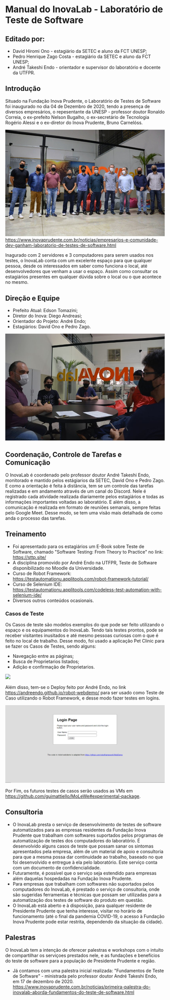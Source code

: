 # Manual do InovaLab - Laboratório de Teste de Software

## Editado por:
- David Hiromi Ono - estagiário da SETEC e aluno da FCT UNESP;
- Pedro Henrique Zago Costa - estagiário da SETEC e aluno da FCT UNESP;
- André Takeshi Endo - orientador e supervisor do laboratório e docente da UTFPR. 

## Introdução

Situado na Fundação Inova Prudente, o Laboratório de Testes de Software foi inaugurado no dia 04 de Dezembro de 2020, tendo a presença de 
diversos empresários, o repesentante da UNESP - professor doutor Ronaldo Correia, o ex-prefeito Nelson Bugalho, o ex-secretário de Tecnologia Rogério Alessi 
e o ex-diretor do Inova Prudente, Bruno Carnelóss.

![](./Imagens/1304.jpg)
https://www.inovaprudente.com.br/noticias/empresarios-e-comunidade-dev-ganham-laboratorio-de-testes-de-software.html

Inagurado com 2 servidores e 3 computadores para serem usados nos testes, o InovaLab conta com um excelente espaço para que qualquer pessoa, 
desde os interessados em saber como funciona o local, até desenvolvedores que venham a usar o espaço. Assim como consultar os estagiários presentes
em qualquer dúvida sobre o local ou o que acontece no mesmo. 

## Direção e Equipe

 - Prefeito Atual: Edson Tomazini;
 - Diretor do Inova: Diego Andreasi;
 - Orientador do Projeto: André Endo;
 - Estagiários: David Ono e Pedro Zago.

![](./Imagens/5133.jpg)

## Coordenação, Controle de Tarefas e Comunicação

O InovaLab é coordenado pelo professor doutor André Takeshi Endo, monitorado e mantido pelos estágiarios da SETEC, David Ono e Pedro Zago. 
E como a orientação é feita à distância, tem se um controle das tarefas realizadas e em andamento através de um canal do Discord. 
Nele é registrado cada atividade realizada diariamente pelos estagiários e todas as informações importantes voltadas ao laboratório. 
E além disso, a comunicação é realizada em formato de reuniões semanais, sempre feitas pelo Google Meet. Desse modo, se tem 
uma visão mais detalhada de como anda o processo das tarefas. 

## Treinamento

 - Foi apresentado para os estagiários um E-Book sobre Teste de Software, chamado "Software Testing: From Theory to Practice" no link: https://sttp.site/
 - A disciplina promovido por André Endo na UTFPR, Teste de Software disponibilizado no Moodle da Universidade.
 - Curso de Robot Framework: https://testautomationu.applitools.com/robot-framework-tutorial/
 - Curso de Selenium IDE: https://testautomationu.applitools.com/codeless-test-automation-with-selenium-ide/
 - Diversos outros conteúdos ocasionais.
 
 ### Casos de Teste

Os Casos de teste são modelos exemplos do que pode ser feito utilizando o espaço e os equipamentos do InovaLab. Tendo tais testes 
prontos, pode se receber visitantes inusitados e até mesmo pessoas curiosas com o que é feito no local de trabalho. 
Desse modo, foi usado a aplicação Pet Clinic para se fazer os Casos de Testes, sendo alguns:

 - Navegação entre as páginas;
 - Busca de Proprietarios listados; 
 - Adição e confirmação de Proprietarios. 
 
 ![](https://cloud.githubusercontent.com/assets/838318/19727082/2aee6d6c-9b8e-11e6-81fe-e889a5ddfded.png)

Além disso, tem-se o Deploy feito por André Endo, no link https://andreendo.github.io/robot-webdemo/ para ser usado como Teste de Caso
utilizando o Robot Framework, e desse modo fazer testes em logins.

![](./Imagens/login.png)

Por Fim, os futuros testes de casos serão usados as VMs em https://github.com/guimattiello/MoLeWe#experimental-package.

## Consultoria

- O InovaLab presta o serviço de desenvolvimento de testes de software automatizados para as empresas residentes da Fundação Inova Prudente que trabalham com softwares suportados pelos programas de automatização de testes dos computadores do laboratório. É desenvolvido alguns casos de teste que possam sanar os sintomas apresentados pela empresa, além de um material de apoio e consultoria para que a mesma possa dar continuidade ao trabalho, baseado no que foi desenvolvido e entregue à ela pelo laboratório. Este serviço conta com um documento de confidencialidade.
- Futuramente, é possível que o serviço seja estendido para empresas além daquelas hospedadas na Fundação Inova Prudente.
- Para empresas que trabalham com softwares não suportados pelos computadores do InovaLab, é prestado o serviço de consultoria, onde são sugeridas ferramentas e técnicas que possam ser utilizadas para a automatização dos testes de software do produto em questão.
- O InovaLab está aberto e à disposição, para qualquer residente de Presidente Prudente que tenha interesse, visitar no horário de funcionamento (até o final da pandemia COVID-19, o acesso à Fundação Inova Prudente pode estar restrita, dependendo da situação da cidade).

## Palestras

O InovaLab tem a intenção de oferecer palestras e workshops com o intuíto de compartilhar os serviçoes prestados nele, e as fundações e benefícios do teste de software para a população de Presidente Prudente e região.
- Já contamos com uma palestra inicial realizada: "Fundamentos de Teste de Software" - ministrada pelo professor doutor André Takeshi Endo, em 17 de dezembro de 2020. 
  https://www.inovaprudente.com.br/noticias/primeira-palestra-do-inovalab-aborda-fundamentos-do-teste-de-software.html
